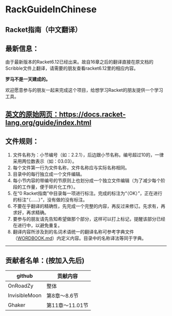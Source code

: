 # RackGuideInChinese
## Racket指南（中文翻译）

## 最新信息：
由于最新版本的Racket6.12已经出来。故自16章之后的翻译直接在原文档的Scribble文件上翻译，请需要的朋友查看racket6.12里的相应内容。

**罗马不是一天建成的。**

欢迎愿意参与的朋友一起来完成这个项目，给想学习Racket的朋友提供一个学习工具。

[ 英文的原始网页：https://docs.racket-lang.org/guide/index.html ](https://docs.racket-lang.org/guide/index.html)
---
## 文件规则：
1. 文件名称为：小节编号（如：2.2.1），后边跟小节名称。编号超过10的，一律采用两位数表示（如：03.03）。
2. 每个文件第一行为文件名称，文件名称应与实际名称相同。
3. 目录中的每行独立成一个文件编辑。
4. 每小节内容的带编号的节原则上也划分成一个独立文件编辑（为了减少每个阶段的工作量，便于碎片化工作）。
5. 在“0 Racket指南”中目录每一项进行标注。完成的标注为“（OK）”，正在进行的标注“（……）”，没有做的没有标注。
6. 不要在乎翻译的精确性，先完成一个完整的内容，再反过来修订。先求有，再求好，再求精确。
7. 要参与的朋友请先告知希望做那个部分，这样可以打上标记，提醒该部分已经在进行中，以避免重复。
8. 翻译内容所涉及到的名词术语统一的翻译名称可参考字典文件（[WORDBOOK.md](https://github.com/OnRoadZy/RackGuideInChinese/blob/master/WORDBOOK.md)）内定义内容。目录中的名称译法等同于字典。
---
## 贡献者名单：(按加入先后)
|github|贡献内容|
|----|------|
|OnRoadZy|整体|
|InvisibleMoon|第8章～8.6节|
|Ghaker|第11章～11.01节|
